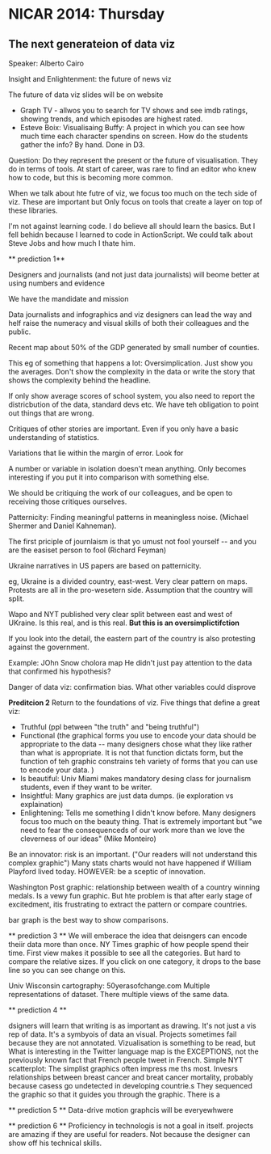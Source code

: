 NICAR 2014: Thursday
====================

## The next generateion of data viz
Speaker: Alberto Cairo

Insight and Enlightenment: the future of news viz

The future of data viz
slides will be on website

* Graph TV - allwos you to search for TV shows and see imdb ratings, showing trends, and which episodes are highest rated.
* Esteve Boix: Visualisaing Buffy: A project in which you can see how much time each character spendins on screen. How do the students gather the info? By hand. Done in D3.

Question: Do they represent the present or the future of visualisation. They do in terms of tools. At start of career, was rare to find an editor who knew how to code, but this is becoming more common. 

When we talk about hte futre of viz, we focus too much on the tech side of viz. These are important but 
Only focus on tools that create a layer on top of these libraries.

I'm not against learning code. I do believe all should learn the basics. But I fell behidn because I learned to code in ActionScript. We could talk about Steve Jobs and how much I thate him.

** prediction 1**

Designers and journalists  (and not just data journalists) will beome better at using numbers and evidence

We have the mandidate and mission 

Data journalists and infographics and viz designers can lead the way and helf raise the numeracy and visual skills of both their colleagues and the public.

Recent map about 50% of the GDP generated by small number of counties. 

This eg of something that happens a lot: Oversimplication. Just show you the averages. Don't show the complexity in the data or write the story that shows the complexity behind the headline.

If only show average scores of school system, you also need to report the districbution of the data, standard devs etc. We have teh obligation to point out things that are wrong.

Critiques of other stories are important. Even if you only have a basic understanding of statistics.

Variations that lie within the margin of error. Look for 

A number or variable in isolation doesn't mean anything. Only becomes interesting if you put it into comparison with something else.

We should be critiquing the work of our colleagues, and be open to receiving those critiques ourselves.

Patternicity: Finding meaningful patterns in meaningless noise. (Michael Shermer and Daniel Kahneman).

The first priciple of journlaism is that yo umust not fool yourself -- and you are the easiset person to fool (Richard Feyman)

Ukraine narratives in US papers are based on patternicity.

eg, Ukraine is a divided country, east-west. Very clear pattern on maps. Protests are all in the pro-wesetern side. Assumption that the country will split.

Wapo and NYT published very clear split between east and west of UKraine. Is this real, and is this real. **But this is an oversimplictifction**

If you look into the detail, the eastern part of the country is also protesting against the government.

Example: JOhn Snow cholora map
He didn't just pay attention to the data that confirmed his hypothesis?

Danger of data viz: confirmation bias.
What other variables could disprove

**Preditcion 2**
Return to the foundations of viz. Five things that define a great viz:

* Truthful (ppl between "the truth" and "being truthful")
* Functional (the graphical forms you use to encode your data should be appropriate to the data -- many designers chose what they like rather than what is appropriate. It is not that function dictats form, but the function of teh graphic constrains teh variety of forms that you can use to encode your data. )
* Is beautiful: Univ Miami makes mandatory desing class for journalism students, even if they want to be writer. 
* Insightful: Many graphics are just data dumps. (ie exploration vs explaination)
* Enlightening: Tells me something I didn't know before. Many designers focus too much on the beauty thing. That is extremely important but "we need to fear the consequenceds of our work more than we love the cleverness of our ideas" (Mike Monteiro)

Be an innovator: risk is an important.
("Our readers will not understand this complex graphic")
Many stats charts would not have happened if William Playford lived today.
HOWEVER: be a sceptic of innovation.

Washington Post graphic: relationship between wealth of a country winning medals. Is a vewy fun graphic. But hte problem is that after early stage of excitedment, itis frustrating to extract the pattern or compare countries.

bar graph is the best way to show comparisons. 

** prediction 3 **
We will emberace the idea that deisngers can encode theiir data more than once.
NY Times graphic of how people spend their time. First view makes it possible to see all the categories. But hard to compare the relative sizes. If you click on one category, it drops to the base line so you can see change on this.

Univ Wisconsin cartography: 50yerasofchange.com
Multiple representations of dataset. There multiple views of the same data.

** prediction 4 **

dsigners will learn that writing is as important as drawing. It's not just a vis rep of data. It's a symbyois of data an visual. Projects sometimes fail because they are not annotated. Vizualisation is something to be read, but 
What is interesting in the Twitter language map is the EXCEPTIONS, not the previously known fact that French people tweet in French.
Simple NYT scatterplot: The simplist graphics often impress me ths most. Invesrs relationships between breast cancer and breat cancer mortality, probably because casess go undetected in developing countrie.s
They sequenced the graphic so that it guides you through the graphic. There is a

** prediction 5 **
Data-drive motion graphcis will be everyewhwere

** prediction 6 **
Proficiency in technologis is not a goal in itself.
projects are amazing if they are useful for readers. Not because the designer can show off his technical skills.



